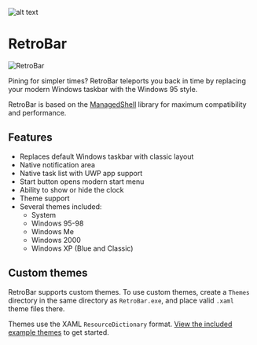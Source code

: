 ﻿![alt text](https://raw.githubusercontent.com/dremin/retrobar/master/retrobar-preview.png "RetroBar")

# RetroBar
![RetroBar](https://github.com/dremin/RetroBar/workflows/RetroBar/badge.svg)

Pining for simpler times? RetroBar teleports you back in time by replacing your modern Windows taskbar with the Windows 95 style.

RetroBar is based on the [ManagedShell](https://github.com/cairoshell/ManagedShell) library for maximum compatibility and performance.

## Features
- Replaces default Windows taskbar with classic layout
- Native notification area
- Native task list with UWP app support
- Start button opens modern start menu
- Ability to show or hide the clock
- Theme support
- Several themes included:
  - System
  - Windows 95-98
  - Windows Me
  - Windows 2000
  - Windows XP (Blue and Classic)

## Custom themes
RetroBar supports custom themes. To use custom themes, create a `Themes` directory in the same directory as `RetroBar.exe`, and place valid `.xaml` theme files there.

Themes use the XAML `ResourceDictionary` format. [View the included example themes](https://github.com/dremin/RetroBar/tree/master/RetroBar/Themes) to get started.